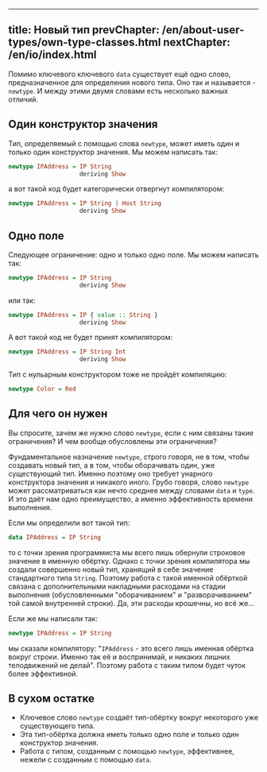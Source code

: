 ----
title: Новый тип
prevChapter: /en/about-user-types/own-type-classes.html
nextChapter: /en/io/index.html
----

Помимо ключевого ключевого `data` существует ещё одно слово, предназначенное для определения нового типа. Оно так и называется - `newtype`. И между этими двумя словами есть несколько важных отличий.

## Один конструктор значения

Тип, определяемый с помощью слова `newtype`, может иметь один и только один конструктор значения. Мы можем написать так:
 
```haskell
newtype IPAddress = IP String
                    deriving Show
```

а вот такой код будет категорически отвергнут компилятором:

```haskell
newtype IPAddress = IP String | Host String
                    deriving Show
```

## Одно поле

Следующее ограничение: одно и только одно поле. Мы можем написать так:

```haskell
newtype IPAddress = IP String
                    deriving Show
```

или так:

```haskell
newtype IPAddress = IP { value :: String }
                    deriving Show
```

А вот такой код не будет принят компилятором:

```haskell
newtype IPAddress = IP String Int
                    deriving Show
```

Тип с нульарным конструктором тоже не пройдёт компиляцию:

```haskell
newtype Color = Red
```

## Для чего он нужен

Вы спросите, зачем же нужно слово `newtype`, если с ним связаны такие ограничения? И чем вообще обусловлены эти ограничения?

Фундаментальное назначение `newtype`, строго говоря, не в том, чтобы создавать новый тип, а в том, чтобы оборачивать один, уже существующий тип. Именно поэтому оно требует унарного конструктора значения и никакого иного. Грубо говоря, слово `newtype` может рассматриваться как нечто среднее между словами `data` и `type`. И это даёт нам одно преимущество, а именно эффективность времени выполнения.

Если мы определили вот такой тип:

```haskell
data IPAddress = IP String
```

то с точки зрения программиста мы всего лишь обернули строковое значение в именную обёртку. Однако с точки зрения компилятора мы создали совершенно новый тип, хранящий в себе значение стандартного типа `String`. Поэтому работа с такой именной обёрткой связана с дополнительными накладными расходами на стадии выполнения (обусловленными "оборачиванием" и "разворачиванием" той самой внутренней строки). Да, эти расходы крошечны, но всё же...

Если же мы написали так:

```haskell
newtype IPAddress = IP String
```

мы сказали компилятору: "`IPAddress` - это всего лишь именная обёртка вокруг строки. Именно так её и воспринимай, и никаких лишних телодвижений не делай". Поэтому работа с таким типом будет чуток более эффективной.

## В сухом остатке

* Ключевое слово `newtype` создаёт тип-обёртку вокруг некоторого уже существующего типа.
* Эта тип-обёртка должна иметь только одно поле и только один конструктор значения.
* Работа с типом, созданным с помощью `newtype`, эффективнее, нежели с созданным с помощью `data`.


